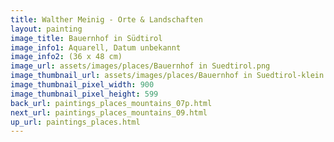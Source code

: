 ```yaml
---
title: Walther Meinig - Orte & Landschaften
layout: painting
image_title: Bauernhof in Südtirol
image_info1: Aquarell, Datum unbekannt
image_info2: (36 x 48 cm)
image_url: assets/images/places/Bauernhof in Suedtirol.png
image_thumbnail_url: assets/images/places/Bauernhof in Suedtirol-klein.png
image_thumbnail_pixel_width: 900
image_thumbnail_pixel_height: 599
back_url: paintings_places_mountains_07p.html
next_url: paintings_places_mountains_09.html
up_url: paintings_places.html
---
```



